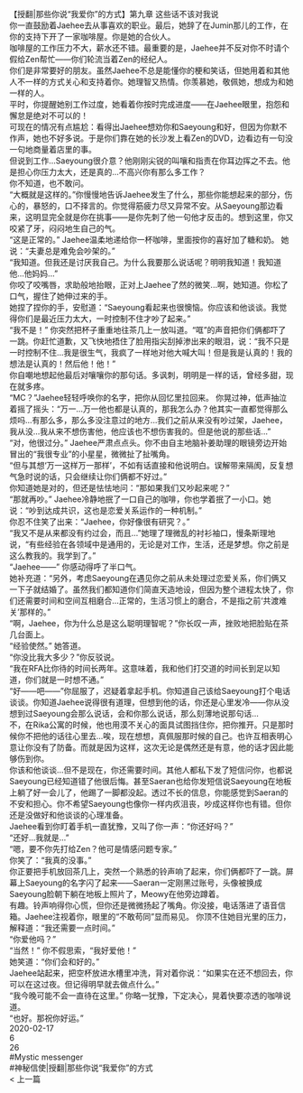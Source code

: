 <br/>
【授翻|那些你说“我爱你”的方式】第九章 这些话不该对我说<br/>
你一直鼓励着Jaehee去从事喜欢的职业。最后，她辞了在Jumin那儿的工作，在你的支持下开了一家咖啡屋。你是她的合伙人。<br/>
咖啡屋的工作压力不大，薪水还不错。最重要的是，Jaehee并不反对你不时请个假给Zen帮忙——你们轮流当着Zen的经纪人。<br/>
你们是非常要好的朋友。虽然Jaehee不总是能懂你的梗和笑话，但她用着和其他人不一样的方式关心和支持着你。她理智又热情。你羡慕她，敬佩她，想成为和她一样的人。<br/>
平时，你提醒她别工作过度，她看着你按时完成进度——在Jaehee眼里，抱怨和懈怠是绝对不可以的！<br/>
可现在的情况有点尴尬：看得出Jaehee想劝你和Saeyoung和好，但因为你默不作声，她也不好多说。于是你们靠在她的长沙发上看Zen的DVD，边看边有一句没一句地商量着店里的事。<br/>
但说到工作...Saeyoung很介意？他刚刚尖锐的叫嚷和指责在你耳边挥之不去。他是担心你压力太大，还是真的...不高兴你有那么多工作？<br/>
你不知道，也不敢问。<br/>
“大概就是这样的。”你慢慢地告诉Jaehee发生了什么，那些你能想起来的部分，伤心的，暴怒的，口不择言的。你觉得筋疲力尽又异常不安。从Saeyoung那边看来，这明显完全就是你在挑事——是你先刺了他一句他才反击的。想到这里，你又咬紧了牙，闷闷地生自己的气。<br/>
“这是正常的。” Jaehee温柔地递给你一杯咖啡，里面按你的喜好加了糖和奶。 她说：“夫妻总是难免会吵架的。”<br/>
“我知道。但我还是讨厌我自己。为什么我要那么说话呢？明明我知道！我知道他...他妈妈...”<br/>
你咬了咬嘴唇，求助般地抬眼，正对上Jaehee了然的微笑...啊，她知道。你松了口气，握住了她伸过来的手。<br/>
她捏了捏你的手，安慰道：“Saeyoung看起来也很懊恼。你应该和他谈谈。我觉得你们是最近压力太大，一时控制不住才吵了起来。”<br/>
“我不是！” 你突然把杯子重重地往茶几上一放叫道。“哐”的声音把你们俩都吓了一跳。你赶忙道歉，又飞快地捂住了脸用指尖刮掉渗出来的眼泪，说：“我不只是一时控制不住...我是很生气，我疯了一样地对他大喊大叫！但是我是认真的！我的想法是认真的！然后他！他！”<br/>
你自嘲地想起他最后对嚷嚷你的那句话。多讽刺，明明是一样的话，曾经多甜，现在就多疼。<br/>
“MC？”Jaehee轻轻呼唤你的名字，把你从回忆里拉回来。 你晃过神，低声抽泣着摇了摇头：“万一...万一他也都是认真的，那我怎么办？他其实一直都觉得那么烦吗...有那么多，那么多没注意过的地方...我们之前从来没有吵过架，Jaehee，我从没...我从来不想伤害他，他应该也不想伤害我的。但是他说的那些话...”<br/>
“对，他很过分。” Jaehee严肃点点头。你不由自主地脑补姜助理的眼镜旁边开始冒出的“我很专业”的小星星，微微扯了扯嘴角。<br/>
“但与其想‘万一这样万一那样’，不如有话直接和他说明白。误解带来隔阂，反复想气急时说的话，只会继续让你们俩都不好过。”<br/>
你知道她是对的，但还是怯怯地问：“那如果我们又吵起来呢？”<br/>
“那就再吵。” Jaehee冷静地抿了一口自己的咖啡，你也学着抿了一小口。她说：“吵到达成共识，这也是恋爱关系运作的一种机制。”<br/>
你忍不住笑了出来：“Jaehee，你好像很有研究？。”<br/>
“我又不是从来都没有约过会，而且...”她理了理微乱的衬衫袖口，慢条斯理地说，“有些经验在各领域中是通用的，无论是对工作，生活，还是梦想。你之前是这么教我的。我学到了。”<br/>
“Jaehee——” 你感动得呼了半口气。<br/>
她补充道：“另外，考虑Saeyoung在遇见你之前从未处理过恋爱关系，你们俩又一下子就结婚了。虽然我们都知道你们简直天造地设，但因为整个进程太快了，你们还需要时间和空间互相磨合...正常的，生活习惯上的磨合，不是指之前‘共渡难关’那样的。”<br/>
“啊，Jaehee，你为什么总是这么聪明理智呢？”你长叹一声，挫败地把脸贴在茶几台面上。<br/>
“经验使然。” 她答道。<br/>
“你没比我大多少？”你反驳说。<br/>
“我在RFA比你待的时间长两年。这意味着，我和他们打交道的时间长到足以知道，你们就是一时想不通。”<br/>
“好——吧——”你屈服了，迟疑着拿起手机。你知道自己该给Saeyoung打个电话谈谈。你知道Jaehee说得很有道理，但想到他的话，你还是心里发冷——你从没想到过Saeyoung会那么说话，会和你那么说话，那么刻薄地说那句话...<br/>
不，在Rika公寓的时候，他也用漠不关心的面具试图挡住你，把你推开。只是那时候你不把他的话往心里去...唉，现在想想，真佩服那时候的自己。也许互相表明心意让你没有了防备。而就是因为这样，这次无论是偶然还是有意，他的话才因此能够伤到你。<br/>
你该和他谈谈...但不是现在，你还需要时间。其他人都私下发了短信问你，也都说Saeyoung已经知道错了他很后悔。甚至Saeran也给你发短信说Saeyoung在地板上躺了好一会儿了，他踢了一脚都没起。透过不长的信息，你能感觉到Saeran的不安和担心。你不希望Saeyoung也像你一样内疚沮丧，吵成这样你也有错。但你还是没做好和他谈谈的心理准备。<br/>
Jaehee看到你盯着手机一直犹豫，又叫了你一声：“你还好吗？”<br/>
“还好...我就是...”<br/>
“嗯，要不你先打给Zen？他可是情感问题专家。”<br/>
你笑了：“我真的没事。”<br/>
你正要把手机放回茶几上，突然一个熟悉的铃声响了起来，你们俩都吓了一跳。屏幕上Saeyoung的名字闪了起来——Saeran一定刚黑过账号，头像被换成Saeyoung脸朝下躺在地板上照片了，Meowy在他旁边蹲着。<br/>
有趣。铃声响得你心慌，但你还是微微扬起了嘴角。你没接，电话落进了语音信箱。Jaehee注视着你，眼里的“不敢苟同”显而易见。 你顶不住她目光里的压力，解释道：“我还需要一点时间。”<br/>
“你爱他吗？”<br/>
“当然！” 你不假思索，“我好爱他！”<br/>
她笑道：“你们会和好的。”<br/>
Jaehee站起来，把空杯放进水槽里冲洗，背对着你说：“如果实在还不想回去，你可以在这过夜。但记得明早就去做点什么。”<br/>
“我今晚可能不会一直待在这里。” 你略一犹豫，下定决心，晃着快要凉透的咖啡说道。<br/>
“也好。那祝你好运。”<br/>
2020-02-17<br/>
6<br/>
26<br/>
#Mystic messenger<br/>
#神秘信使|授翻|那些你说“我爱你”的方式<br/>
< 上一篇<br/>
